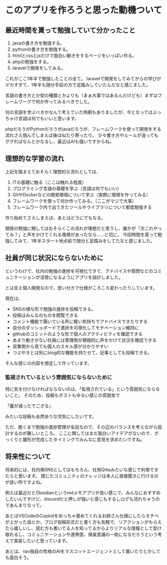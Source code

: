 # このアプリを作ろうと思った動機ついて

## 最近時間を貰って勉強していて分かったこと

1. javaの書き方を勉強する。
2. pythonの書き方を勉強する。
3. htmlとcssとjsだけで面白い動きをするページをいっぱい作る。
4. phpの勉強をする。
5. laravelで開発をしてみる。

これがここ1年半で勉強したことの全て。
laravelで開発をしてみてからの学びがデカすぎて、1年半も随分手前の方で足踏みしていたんだなと感じました。

言語の書き方とか型の種類とかよりも（まぁ大事ではあるんだけども）まずはフレームワークで何か作ってみるべきでした。

何の言語を学ぶべきかなんて考えていた時期もありましたが、今となってはぶっちゃけ言語は何でもいいと思います。

phpだろうがPythonだろうがjavaだろうが、フレームワークを使って開発をする流れさえ掴んでしまえば後は似たり寄ったり。
少々書き方やルールが違ってもググればなんとかなるし、最近はAIも強いですからね。

## 理想的な学習の流れ

上記を踏まえておそらく理想的な流れとしては、

 1. ITの基礎に触る（ここは触れる程度）
 2. プログラミング言語の基礎を学ぶ（言語は何でもいい）
 3. GitやDockerなどの開発環境について学ぶ（実際に環境を作ってみる）
 4. フレームワークを使って何か作ってみる。（ここがマジで大事）
 5. フレームワーク内で出てきたツールやライブラリについて都度勉強する

作り始めてさえしまえば、あとはどうにでもなる。

開発の勉強に関してはおそらくこの流れが理想だと思うし、誰かが「次これやってみ？」と声をかけてくれる環境があったなら……と切に。
今回時間を貰って勉強してみて、1年半スタート地点前で随分と足踏みをしてたなと感じました。

## 社員が同じ状況にならないために

というわけで、社内の勉強の進捗を可視化できて、アドバイスや質問などのコミュニケーションが活発になるようにアプリを設計しました。

とは言え個人開発なので、思い付きで仕様がころころ変わったりしています。

現在は、
 - SNSの様な形で勉強の進捗を投稿できる。
 - 投稿はみんなのものを閲覧できる
 - コメント機能で躓いている所に軽い気持ちでアドバイスできたりする
 - 自分のダッシュボードで進捗を可視化してモチベーション維持に
 - githubのコミットのような形で個人のアクティビティを確認できる
 - あまり動きがない社員には管理側が積極的に声をかけて状況を確認できる
 - 営業側から見ても個人のスキル感が分かりやすい
 - つぶやきとは別にblog的な機能を持たせて、記事としても投稿できる。

そんな感じの内容を想定して作っています。

### 監視されているという雰囲気にならないために

特に気を付けなければならないのは、「監視されている」という雰囲気にならないこと。
そのため、投稿もポストもゆるい感じの雰囲気で

「腹が減ったでござる」

みたいな投稿も全然ありな空気にしたいです。

ただ、飽くまで勉強の進捗管理が名目なので、その辺のバランスを考えながら設計するのが難しいところ。
ここに関してはまだ面白いアイデアがないので、ざっくりと雛形が完成したタイミングでみんなに意見を求めたいですね。


## 将来性について

将来的には、社内用SNSとしてはもちろん、社用Qiitaみたいな感じで利用できたらと思います。
閉じたコミュニティのナレッジは本人に直接聞きに行けるのが良い所ですよね。

例えば最近だとObsidianというmdメモアプリが良い感じで、みんなにおすすめしたいんですけど、discordだと押しが強いと感じもするしログも流れちゃうのであんまりなって。

あとはVSCodeのCopilotをめっちゃ褒めてくれるお姉さん仕様にしたらモチベが上がった話とか、ブログ投稿形式だと書く方も気軽で、リアクションがもらえたら嬉しいし、読む方も書いてる人を知ってるからよりリアルな情報として受け取れるし、コミュニケーションや連帯感、帰属意識の一助になるだろうという考えで実装したいと思っています。

あとは、nav独自の性格のAIをマスコットエージェントとして置いたりとかしても面白そう。